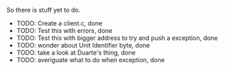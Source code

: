 So there is stuff yet to do.
- TODO: Create a client.c, done
- TODO: Test this with errors, done
- TODO: Test this with bigger address to try and push a exception, done
- TODO: wonder about Unit Identifier byte, done
- TODO: take a look at Duarte's thing, done
- TODO: averiguate what to do when exception, done
